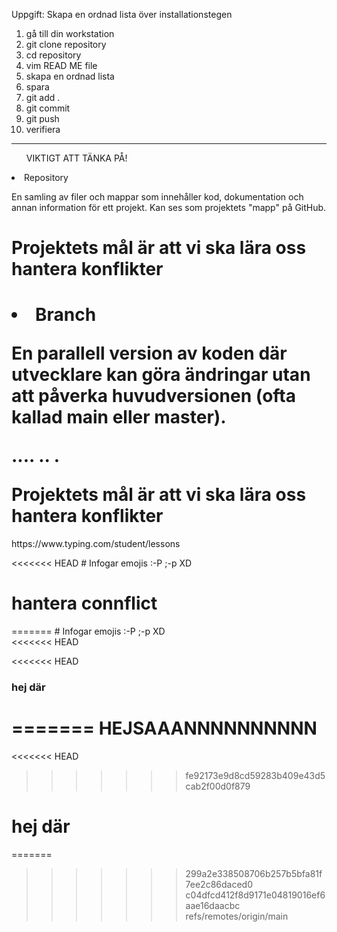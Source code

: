 Uppgift: Skapa en ordnad lista över installationstegen
1. gå till din workstation
2. git clone repository
3. cd repository
4. vim READ ME file
5. skapa en ordnad lista 
6. spara
7. git add .
8. git commit
9. git push
10. verifiera 
---
<ul>VIKTIGT ATT TÄNKA PÅ!</ul>
<li>Repository</li>
<p> En samling av filer och mappar som innehåller kod, dokumentation och annan information för ett projekt. Kan ses som projektets "mapp" på GitHub.</p>
<h1>Projektets mål är att vi ska lära oss hantera konflikter<h1
https://www.typing.com/student/lessons

>


<li>Branch</li>
<p>En parallell version av koden där utvecklare kan göra ändringar utan att påverka huvudversionen (ofta kallad main eller master).</p>
<p>.... .. .</p


<h1>Projektets mål är att vi ska lära oss hantera konflikter</h1>

<link>https://www.typing.com/student/lessons</link>

<<<<<<< HEAD
    # Infogar emojis  :-P ;-p XD
  
 <h1>hantera connflict</h1>
   
=======
    # Infogar emojis  :-P ;-p XD  
<<<<<<< HEAD

<<<<<<< HEAD
### hej där
=======
HEJSAAANNNNNNNNNN
=======
<<<<<<< HEAD


>>>>>>> fe92173e9d8cd59283b409e43d5cab2f00d0f879
# hej där
=======
    
>>>>>>> 299a2e338508706b257b5bfa81f7ee2c86daced0
>>>>>>> c04dfcd412f8d9171e04819016ef6aae16daacbc
>>>>>>> refs/remotes/origin/main

